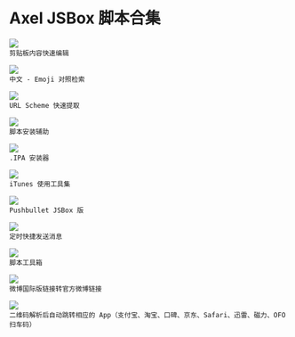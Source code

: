 # Axel JSBox 脚本合集

[![](https://img.shields.io/badge/Clip%20Editor-Axel-brightgreen.svg)](https://github.com/Neurogram-R/JSBox/blob/master/Axel/Clip%20Editor.js)  
`剪贴板内容快速编辑`

[![](https://img.shields.io/badge/Emoji-Axel-brightgreen.svg)](https://github.com/Neurogram-R/JSBox/blob/master/Axel/Emoji.js)  
`中文 - Emoji 对照检索`

[![](https://img.shields.io/badge/Extract%20Scheme-Axel-brightgreen.svg)](https://github.com/Neurogram-R/JSBox/tree/master/Axel/Extract%20Scheme)  
`URL Scheme 快速提取`

[![](https://img.shields.io/badge/Installer-Axel-brightgreen.svg)](https://github.com/Neurogram-R/JSBox/blob/master/Axel/Installer.js)  
`脚本安装辅助`

[![](https://img.shields.io/badge/IPA%20Installer-Axel-brightgreen.svg)](https://github.com/Neurogram-R/JSBox/blob/master/Axel/IPA%20Installer.js)  
`.IPA 安装器`

[![](https://img.shields.io/badge/iTunes%20Utilities-Axel-brightgreen.svg)](https://github.com/Neurogram-R/JSBox/tree/master/Axel/iTunes%20Utilities)  
`iTunes 使用工具集`

[![](https://img.shields.io/badge/Pushbullet-Axel-brightgreen.svg)](https://github.com/Neurogram-R/JSBox/blob/master/Axel/Pushbullet.js)  
`Pushbullet JSBox 版`

[![](https://img.shields.io/badge/Schedule%20Message-Axel-brightgreen.svg)](https://github.com/Neurogram-R/JSBox/tree/master/Axel/Schedule%20Message)  
`定时快捷发送消息`

[![](https://img.shields.io/badge/Tool%20Box-Axel-brightgreen.svg)](https://github.com/Neurogram-R/JSBox/blob/master/Axel/Tool%20Box.js)  
`脚本工具箱`

[![](https://img.shields.io/badge/Weico-Axel-brightgreen.svg)](https://github.com/Neurogram-R/JSBox/blob/master/Axel/Weico.js)  
`微博国际版链接转官方微博链接`

[![](https://img.shields.io/badge/XQRcode-Axel-brightgreen.svg)](https://github.com/Neurogram-R/JSBox/blob/master/Axel/XQRcode.js)  
`二维码解析后自动跳转相应的 App（支付宝、淘宝、口碑、京东、Safari、迅雷、磁力、OFO扫车码）`
